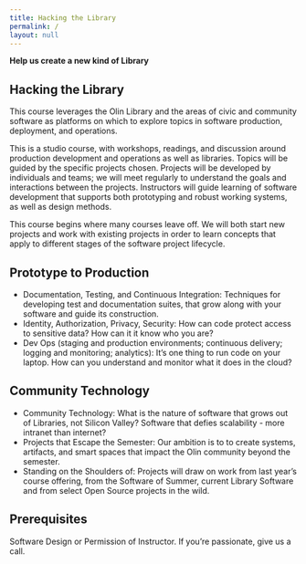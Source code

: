 ```yaml
---
title: Hacking the Library
permalink: /
layout: null
---
```


**Help us create a new kind of Library**

## Hacking the Library

This course leverages the Olin Library and the areas of civic and community software as platforms on which to explore topics in software production, deployment, and operations.

This is a studio course, with workshops, readings, and discussion around production development and operations as well as libraries. Topics will be guided by the specific projects chosen. Projects will be developed by individuals and teams; we will meet regularly to understand the goals and interactions between the projects. Instructors will guide learning of software development that supports both prototyping and robust working systems, as well as design methods.

This course begins where many courses leave off.  We will both start new projects and work with existing projects in order to learn concepts that apply to different stages of the software project lifecycle.

## Prototype to Production

* Documentation, Testing, and Continuous Integration: Techniques for developing test and documentation suites, that grow along with your software and guide its construction.
* Identity, Authorization, Privacy, Security: How can code protect access to sensitive data? How can it it know who you are?
* Dev Ops (staging and production environments; continuous delivery; logging and monitoring; analytics): It’s one thing to run code on your laptop. How can you understand and monitor what it does in the cloud?

## Community Technology

* Community Technology: What is the nature of software that grows out of Libraries, not Silicon Valley? Software that defies scalability - more intranet than internet?
* Projects that Escape the Semester: Our ambition is to to create systems, artifacts, and smart spaces that impact the Olin community beyond the semester.
* Standing on the Shoulders of: Projects will draw on work from last year’s course offering, from the Software of Summer, current Library Software and from select Open Source projects in the wild.

## Prerequisites

Software Design or Permission of Instructor.  If you’re passionate, give us a call.

